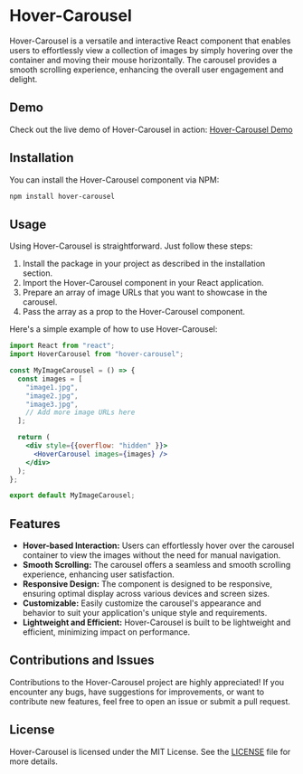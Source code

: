 # Hover-Carousel

Hover-Carousel is a versatile and interactive React component that enables users to effortlessly view a collection of images by simply hovering over the container and moving their mouse horizontally. The carousel provides a smooth scrolling experience, enhancing the overall user engagement and delight.

## Demo

Check out the live demo of Hover-Carousel in action: [Hover-Carousel Demo](https://hover-carousel-demo.vercel.app)

## Installation

You can install the Hover-Carousel component via NPM:

```bash
npm install hover-carousel
```
## Usage

Using Hover-Carousel is straightforward. Just follow these steps:

1. Install the package in your project as described in the installation section.
2. Import the Hover-Carousel component in your React application.
3. Prepare an array of image URLs that you want to showcase in the carousel.
4. Pass the array as a prop to the Hover-Carousel component.

Here's a simple example of how to use Hover-Carousel:

```jsx
import React from "react";
import HoverCarousel from "hover-carousel";

const MyImageCarousel = () => {
  const images = [
    "image1.jpg",
    "image2.jpg",
    "image3.jpg",
    // Add more image URLs here
  ];

  return (
    <div style={{overflow: "hidden" }}>
      <HoverCarousel images={images} />
    </div>
  );
};

export default MyImageCarousel;
```
## Features

- **Hover-based Interaction:** Users can effortlessly hover over the carousel container to view the images without the need for manual navigation.
- **Smooth Scrolling:** The carousel offers a seamless and smooth scrolling experience, enhancing user satisfaction.
- **Responsive Design:** The component is designed to be responsive, ensuring optimal display across various devices and screen sizes.
- **Customizable:** Easily customize the carousel's appearance and behavior to suit your application's unique style and requirements.
- **Lightweight and Efficient:** Hover-Carousel is built to be lightweight and efficient, minimizing impact on performance.
## Contributions and Issues

Contributions to the Hover-Carousel project are highly appreciated! If you encounter any bugs, have suggestions for improvements, or want to contribute new features, feel free to open an issue or submit a pull request.

## License

Hover-Carousel is licensed under the MIT License. See the [LICENSE](https://github.com/ART3MISTICAL/hover-carousel/blob/main/LICENSE) file for more details.


